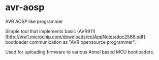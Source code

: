 # avr-aosp
AVR AOSP like programmer

Simple tool that implements basic (AVR911)[http://ww1.microchip.com/downloads/en/AppNotes/doc2568.pdf] bootloader communication as "AVR opensource programmer".

Used for uploading firmware to various Atmel based MCU bootloaders.
